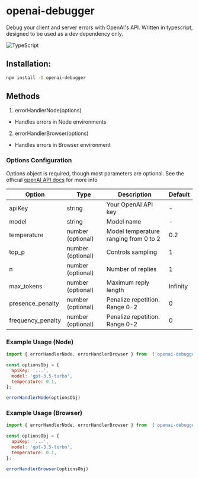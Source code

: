 # openai-debugger

Debug your client and server errors with OpenAI's API. Written in typescript, designed to be used as a dev dependency only.

![TypeScript](https://img.shields.io/static/v1?style=for-the-badge&message=TypeScript&color=3178C6&logo=TypeScript&logoColor=FFFFFF&label=)

## Installation:

```bash
npm install -D openai-debugger
```

## Methods

1. errorHandlerNode(options)

- Handles errors in Node environments

2. errorHandlerBrowser(options)

- Handles errors in Browser environment

### Options Configuration

Options object is required, though most parameters are optional. See the official [openAI API docs](https://platform.openai.com/docs/api-reference/chat) for more info

| Option            | Type              | Description                           | Default  |
| ----------------- | ----------------- | ------------------------------------- | -------- |
| apiKey            | string            | Your OpenAI API key                   | -        |
| model             | string            | Model name                            | -        |
| temperature       | number (optional) | Model temperature ranging from 0 to 2 | 0.2      |
| top_p             | number (optional) | Controls sampling                     | 1        |
| n                 | number (optional) | Number of replies                     | 1        |
| max_tokens        | number (optional) | Maximum reply length                  | Infinity |
| presence_penalty  | number (optional) | Penalize repetition. Range 0-2        | 0        |
| frequency_penalty | number (optional) | Penalize repetition. Range 0-2        | 0        |

### Example Usage (Node)

```javascript
import { errorHandlerNode, errorHandlerBrowser } from  ('openai-debugger')

const optionsObj = {
  apiKey: '...',
  model: 'gpt-3.5-turbo',
  temperature: 0.1,
};

errorHandlerNode(optionsObj)
```

### Example Usage (Browser)

```javascript
import { errorHandlerNode, errorHandlerBrowser } from  ('openai-debugger')

const optionsObj = {
  apiKey: '...',
  model: 'gpt-3.5-turbo',
  temperature: 0.1,
};

errorHandlerBrowser(optionsObj)
```
